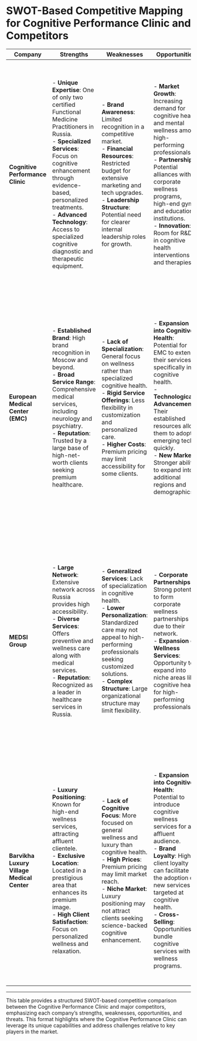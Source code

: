 
# SWOT-Based Competitive Mapping for Cognitive Performance Clinic and Competitors

| **Company**                      | **Strengths**                                                                                                                                                           | **Weaknesses**                                                                                                                                  | **Opportunities**                                                                                                                                                                | **Threats**                                                                                                                                                                      |
|----------------------------------|-------------------------------------------------------------------------------------------------------------------------------------------------------------------------|--------------------------------------------------------------------------------------------------------------------------------------------------|-----------------------------------------------------------------------------------------------------------------------------------------------------------------------------------|-----------------------------------------------------------------------------------------------------------------------------------------------------------------------------------|
| **Cognitive Performance Clinic**  | - **Unique Expertise**: One of only two certified Functional Medicine Practitioners in Russia.<br> - **Specialized Services**: Focus on cognitive enhancement through evidence-based, personalized treatments.<br> - **Advanced Technology**: Access to specialized cognitive diagnostic and therapeutic equipment. | - **Brand Awareness**: Limited recognition in a competitive market.<br> - **Financial Resources**: Restricted budget for extensive marketing and tech upgrades.<br> - **Leadership Structure**: Potential need for clearer internal leadership roles for growth. | - **Market Growth**: Increasing demand for cognitive health and mental wellness among high-performing professionals.<br> - **Partnerships**: Potential alliances with corporate wellness programs, high-end gyms, and educational institutions.<br> - **Innovation**: Room for R&D in cognitive health interventions and therapies. | - **New Entrants**: Increasing interest in the cognitive health space could lead to new competitors entering the market.<br> - **Alternative Solutions**: Non-traditional wellness and cognitive apps becoming popular, particularly for convenience.<br> - **Economic Downturn**: Financial challenges may reduce client spending on cognitive health services. |
| **European Medical Center (EMC)** | - **Established Brand**: High brand recognition in Moscow and beyond.<br> - **Broad Service Range**: Comprehensive medical services, including neurology and psychiatry.<br> - **Reputation**: Trusted by a large base of high-net-worth clients seeking premium healthcare. | - **Lack of Specialization**: General focus on wellness rather than specialized cognitive health.<br> - **Rigid Service Offerings**: Less flexibility in customization and personalized care.<br> - **Higher Costs**: Premium pricing may limit accessibility for some clients. | - **Expansion into Cognitive Health**: Potential for EMC to extend their services specifically into cognitive health.<br> - **Technological Advancements**: Their established resources allow them to adopt emerging tech quickly.<br> - **New Markets**: Stronger ability to expand into additional regions and demographics. | - **Market Competition**: Specialized clinics like ours could capture clients seeking more personalized cognitive services.<br> - **Changing Client Preferences**: Growing demand for specialized, evidence-based cognitive health may shift clientele.<br> - **Technological Disruptions**: Rapid advancements requiring frequent investment in tech and staff training. |
| **MEDSI Group**                  | - **Large Network**: Extensive network across Russia provides high accessibility.<br> - **Diverse Services**: Offers preventive and wellness care along with medical services.<br> - **Reputation**: Recognized as a leader in healthcare services in Russia. | - **Generalized Services**: Lack of specialization in cognitive health.<br> - **Lower Personalization**: Standardized care may not appeal to high-performing professionals seeking customized solutions.<br> - **Complex Structure**: Large organizational structure may limit flexibility. | - **Corporate Partnerships**: Strong potential to form corporate wellness partnerships due to their network.<br> - **Expansion of Wellness Services**: Opportunity to expand into niche areas like cognitive health for high-performing professionals. | - **New Specialized Clinics**: More focused cognitive clinics, like ours, may appeal to clients looking for highly specialized care.<br> - **Economic Pressures**: Economic downturns could reduce demand for premium services.<br> - **Shifting Client Expectations**: Demand for personalized, evidence-based care may challenge their more generalized approach. |
| **Barvikha Luxury Village Medical Center** | - **Luxury Positioning**: Known for high-end wellness services, attracting affluent clientele.<br> - **Exclusive Location**: Located in a prestigious area that enhances its premium image.<br> - **High Client Satisfaction**: Focus on personalized wellness and relaxation. | - **Lack of Cognitive Focus**: More focused on general wellness and luxury than cognitive health.<br> - **High Prices**: Premium pricing may limit market reach.<br> - **Niche Market**: Luxury positioning may not attract clients seeking science-backed cognitive enhancement. | - **Expansion into Cognitive Health**: Potential to introduce cognitive wellness services for an affluent audience.<br> - **Brand Loyalty**: High client loyalty can facilitate the adoption of new services targeted at cognitive health.<br> - **Cross-Selling**: Opportunities to bundle cognitive services with wellness programs. | - **Market Shift**: Growing interest in scientifically backed, results-oriented cognitive health may draw clients away.<br> - **Competitive Pressure from Specialized Clinics**: Focused cognitive clinics may attract clients seeking advanced, evidence-based treatments.<br> - **Economic Fluctuations**: Luxury market may be more vulnerable to economic downturns. |

---

This table provides a structured SWOT-based competitive comparison between the Cognitive Performance Clinic and major competitors, emphasizing each company’s strengths, weaknesses, opportunities, and threats. This format highlights where the Cognitive Performance Clinic can leverage its unique capabilities and address challenges relative to key players in the market.
